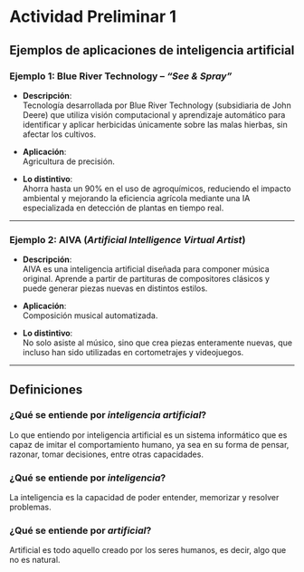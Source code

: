 # Actividad Preliminar 1

## Ejemplos de aplicaciones de inteligencia artificial

### Ejemplo 1: Blue River Technology – *“See & Spray”*

- **Descripción**:  
  Tecnología desarrollada por Blue River Technology (subsidiaria de John Deere) que utiliza visión computacional y aprendizaje automático para identificar y aplicar herbicidas únicamente sobre las malas hierbas, sin afectar los cultivos.

- **Aplicación**:  
  Agricultura de precisión.

- **Lo distintivo**:  
  Ahorra hasta un 90% en el uso de agroquímicos, reduciendo el impacto ambiental y mejorando la eficiencia agrícola mediante una IA especializada en detección de plantas en tiempo real.

---

### Ejemplo 2: AIVA (*Artificial Intelligence Virtual Artist*)

- **Descripción**:  
  AIVA es una inteligencia artificial diseñada para componer música original. Aprende a partir de partituras de compositores clásicos y puede generar piezas nuevas en distintos estilos.

- **Aplicación**:  
  Composición musical automatizada.

- **Lo distintivo**:  
  No solo asiste al músico, sino que crea piezas enteramente nuevas, que incluso han sido utilizadas en cortometrajes y videojuegos.

---

## Definiciones

### ¿Qué se entiende por *inteligencia artificial*?

Lo que entiendo por inteligencia artificial es un sistema informático que es capaz de imitar el comportamiento humano, ya sea en su forma de pensar, razonar, tomar decisiones, entre otras capacidades.

### ¿Qué se entiende por *inteligencia*?

La inteligencia es la capacidad de poder entender, memorizar y resolver problemas.

### ¿Qué se entiende por *artificial*?

Artificial es todo aquello creado por los seres humanos, es decir, algo que no es natural.
